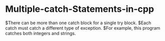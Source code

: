 # Multiple-catch-Statements-in-cpp
$There can be more than one catch block for a single try block. 
$Each catch must catch a different type of exception. 
$For example, this program catches both integers and strings.
